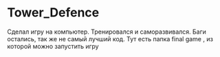 # Tower_Defence
Сделал игру на компьютер. Тренировался и саморазвивался. Баги остались, так же не самый лучший код. Тут есть папка final game , из которой можно запустить игру 
